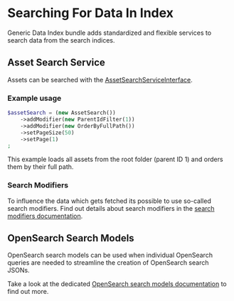 # Searching For Data In Index

Generic Data Index bundle adds standardized and flexible services to search data from the search indices.

## Asset Search Service

Assets can be searched with the [AssetSearchServiceInterface](https://github.com/pimcore/generic-data-index-bundle/blob/1.x/src/Service/Search/SearchService/Asset/AssetSearchServiceInterface.php).

### Example usage

```php
$assetSearch = (new AssetSearch())
    ->addModifier(new ParentIdFilter(1))
    ->addModifier(new OrderByFullPath())
    ->setPageSize(50)
    ->setPage(1)
;
```

This example loads all assets from the root folder (parent ID 1) and orders them by their full path. 

### Search Modifiers

To influence the data which gets fetched its possible to use so-called search modifiers.
Find out details about search modifiers in the [search modifiers documentation](05_Search_Modifiers/README.md).

## OpenSearch Search Models

OpenSearch search models can be used when individual OpenSearch queries are needed to streamline the creation of OpenSearch search JSONs.

Take a look at the dedicated [OpenSearch search models documentation](06_OpenSearch_Search_Models/README.md) to find out more.